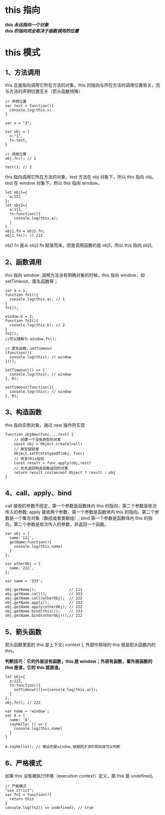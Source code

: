 # this 指向

**_this 永远指向一个对象_**<br>
**_this 的指向完全取决于函数调用的位置_**

# this 模式

## 1、方法调用

this 总是指向调用它所在方法的对象，this 的指向与所在方法的调用位置有关，而与方法的声明位置无关（箭头函数特殊）

```
// 声明位置
var test = function(){
  console.log(this.x)
}

var x = "2";

var obj = {
  x:"1",
  fn:test,
}

// 调用位置
obj.fn(); // 1

test(); // 2
```

this 指向调用它所在方法的对象，test 方法在 obj 对象下，所以 this 指向 obj，test 在 window 对象下，所以 this 指向 window。

```
let obj1={
  a:222
};
let obj2={
  a:111,
  fn:function(){
    console.log(this.a);
  }
}
obj1.fn = obj2.fn;
obj1.fn(); // 222
```

obj1.fn 是从 obj2.fn 赋值而来，但是调用函数的是 obj1，所以 this 指向 obj1。

## 2、函数调用

this 指向 window ,调用方法没有明确对象的时候，this 指向 window，如 setTimeout、匿名函数等；

```
var a = 1;
function fn1(){
  console.log(this.a); // 1
}
fn1();

window.b = 2;
function fn2(){
  console.log(this.b); // 2
}
fn2();
//可以理解为 window.fn();
```

```
// 匿名函数，setTimeout
(function(){
  console.log(this); // window
})();

setTimeout(() => {
  console.log(this); // window
}, 0);

setTimeout(function(){
  console.log(this); // window
}, 0);
```

## 3、构造函数

this 指向实例对象，通过 new 操作符实现

```
function objNew(func,...rest) {
    // 创建一个没有原型的对象
    const obj = Object.create(null)
    // 原型链链接
    Object.setPrototypeOf(obj, func)
    // 改变this指向
    const result = func.apply(obj,rest)
    // 优先返回构造函数返回的对象
    return result instanceof Object ? result : obj
}
```

## 4、call、apply、bind

call 接收的参数不固定，第一个参数是函数体内 this 的指向，第二个参数是依次传入的参数; apply 接收两个参数，第一个参数是函数体内 this 的指向，第二个参数是一个集合对象（数组或者类数组）; bind 第一个参数是函数体内 this 的指向，第二个参数是依次传入的参数，并返回一个函数。

```
var obj = {
  name:'111',
  getName:function(){
    console.log(this.name)
  }
};

var otherObj = {
  name:'222',
};

var name = '333';

obj.getName();               // 111
obj.getName.call();          // 333
obj.getName.call(otherObj);  // 222
obj.getName.apply();         // 333
obj.getName.apply(otherObj); // 222
obj.getName.bind(this)();    // 333
obj.getName.bind(otherObj)();// 222
```

## 5、箭头函数

箭头函数里面的 this 是上下文( context ), 外部作用域的 this 就是箭头函数内的 this。<br>

**判断技巧：它的外层没有函数，this 是 window；外层有函数，看外层函数的 this 是谁，它的 this 就是谁。**

```
let obj={
  a:222,
  fn:function(){
    setTimeout(()=>{console.log(this.a)});
  }
};
obj.fn(); // 222
```

```
var name = 'window';
var A = {
  name: 'A',
  sayHello: () => {
    console.log(this.name)
  }
}

A.sayHello(); // 输出的是window,根据刚才讲的规则就可以判断
```

## 6、严格模式

如果 this 没有被执行环境（execution context）定义，那 this 是 undefined。

```
// 严格模式
"use strict";
var fn2 = function(){
  return this
}
console.log(fn2() == undefined); // true
```
